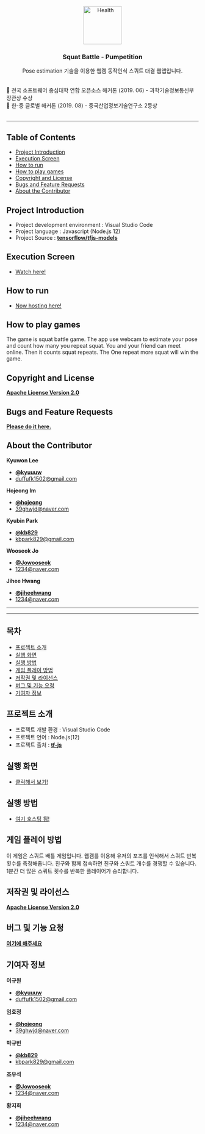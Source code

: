 <p align="center">
  <a href="https://github.com/chinagazo/pumpetition">
    <img src="https://github.com/chinagazo/pumpetition/raw/master/assets/icon.jpg" alt="Health" width="100" height="100">
  </a>
</p>

<h3 align="center">Squat Battle - Pumpetition</h3>

<p align="center">
  Pose estimation 기술을 이용한 웹캠 동작인식 스쿼트 대결 웹앱입니다.<br/><br/>

  🥇 전국 소프트웨어 중심대학 연합 오픈소스 해커톤 (2019. 06) - 과학기술정보통신부장관상 수상<br/>
  🥈 한-중 글로벌 해커톤 (2019. 08) - 중국산업정보기술연구소 2등상<br/><br/>
</p>

* * *


## Table of Contents

- [Project Introduction](#Project-Introduction)
- [Execution Screen](#Execution-Screen)
- [How to run](#How-to-run)
- [How to play games](#How-to-play-games)
- [Copyright and License](#Copyright-and-License)
- [Bugs and Feature Requests](#Bugs-and-Feature-Requests)
- [About the Contributor](#About-the-Contributor)


## Project Introduction

- Project development environment : Visual Studio Code
- Project language : Javascript (Node.js 12)
- Project Source : [**tensorflow/tfjs-models**](https://github.com/tensorflow/tfjs-models)

## Execution Screen
- [Watch here!](https://www.youtube.com/embed/qmYJ3Z4X708)


## How to run

- [Now hosting here!](https://snappy-premise-231900.web.app)


## How to play games

The game is squat battle game.
The app use webcam to estimate your pose and count how many you repeat squat.
You and your friend can meet online. Then it counts squat repeats.
The One repeat more squat will win the game.

## Copyright and License

[**Apache License Version 2.0**](https://github.com/chinagazo/pumpetition/blob/master/LICENSE)


## Bugs and Feature Requests

[**Please do it here.**](https://github.com/chinagazo/pumpetition/issues)


## About the Contributor
**Kyuwon Lee**

- [**@kyuuuw**](https://github.com/kyuuuw)
- <duffufk1502@gmail.com>

**Hojeong Im**
- [**@hojeong**](https://github.com/hojeong)
- <39ghwjd@naver.com>

**Kyubin Park**
- [**@kb829**](https://github.com/kb829)
- <kbpark829@gmail.com>

**Wooseok Jo**
- [**@Jowooseok**](https://github.com/Jowooseok)
- <1234@naver.com>

**Jihee Hwang**
- [**@jiheehwang**](https://github.com/jiheehwang)
- <1234@naver.com>

* * *

* * *


## 목차

- [프로젝트 소개](#프로젝트-소개)
- [실행 화면](#실행-화면)
- [실행 방법](#실행-방법)
- [게임 플레이 방법](#게임-플레이-방법)
- [저작권 및 라이선스](#저작권-및-라이선스)
- [버그 및 기능 요청](#버그-및-기능-요청)
- [기여자 정보](#기여자-정보)


## 프로젝트 소개

- 프로젝트 개발 환경 : Visual Studio Code
- 프로젝트 언어 : Node.js(12)
- 프로젝트 출처 : [**tf-js**](https://github.com/tensorflow/tfjs-models.git)

## 실행 화면
- [클릭해서 보기!](https://www.youtube.com/embed/qmYJ3Z4X708)


## 실행 방법

- [여기 호스팅 됨!](https://snappy-premise-231900.web.app)


## 게임 플레이 방법

이 게임은 스쿼트 배틀 게임입니다.
웹캠를 이용해 유저의 포즈를 인식해서 스쿼트 반복 횟수를 측정해줍니다.
친구와 함께 접속하면 친구와 스쿼트 개수를 경쟁할 수 있습니다.
1분간 더 많은 스쿼트 횟수를 반복한 플레이어가 승리합니다.


## 저작권 및 라이선스

[**Apache License Version 2.0**](https://github.com/chinagazo/pumpetition/blob/master/LICENSE)


## 버그 및 기능 요청

[**여기에 해주세요**](https://github.com/chinagazo/pumpetition/issues)


## 기여자 정보

**이규원**

- [**@kyuuuw**](https://github.com/kyuuuw)
- <duffufk1502@gmail.com>

**임호정**
- [**@hojeong**](https://github.com/hojeong)
- <39ghwjd@naver.com>

**박규빈**
- [**@kb829**](https://github.com/kb829)
- <kbpark829@gmail.com>

**조우석**
- [**@Jowooseok**](https://github.com/Jowooseok)
- <1234@naver.com>

**황지희**
- [**@jiheehwang**](https://github.com/jiheehwang)
- <1234@naver.com>
